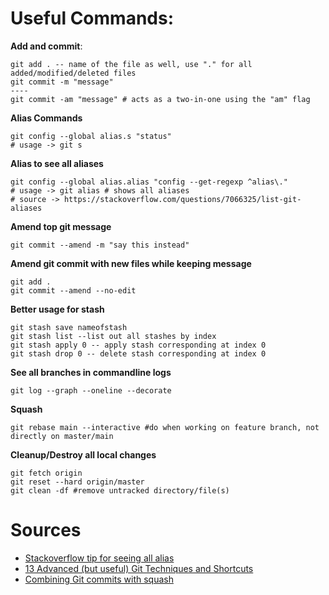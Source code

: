 # Useful Commands:
**Add and commit**:
```
git add . -- name of the file as well, use "." for all added/modified/deleted files
git commit -m "message"
----
git commit -am "message" # acts as a two-in-one using the "am" flag
```
**Alias Commands**
```
git config --global alias.s "status"
# usage -> git s
```
**Alias to see all aliases**
```
git config --global alias.alias "config --get-regexp ^alias\."
# usage -> git alias # shows all aliases
# source -> https://stackoverflow.com/questions/7066325/list-git-aliases
```
**Amend top git message**
```
git commit --amend -m "say this instead"
```
**Amend git commit with new files while keeping message**
```
git add .
git commit --amend --no-edit
```
**Better usage for stash**
```
git stash save nameofstash
git stash list --list out all stashes by index
git stash apply 0 -- apply stash corresponding at index 0
git stash drop 0 -- delete stash corresponding at index 0
```
**See all branches in commandline logs**
```
git log --graph --oneline --decorate
```
**Squash**
```
git rebase main --interactive #do when working on feature branch, not directly on master/main
```

**Cleanup/Destroy all local changes**
```
git fetch origin
git reset --hard origin/master
git clean -df #remove untracked directory/file(s)
```
# Sources

* [Stackoverflow tip for seeing all alias](https://stackoverflow.com/questions/7066325/list-git-aliases)
* [13 Advanced (but useful) Git Techniques and Shortcuts
](https://www.youtube.com/watch?v=ecK3EnyGD8o&ab_channel=Fireship)
* [Combining Git commits with squash
](https://www.youtube.com/watch?v=V5KrD7CmO4o&ab_channel=TheModernCoder)